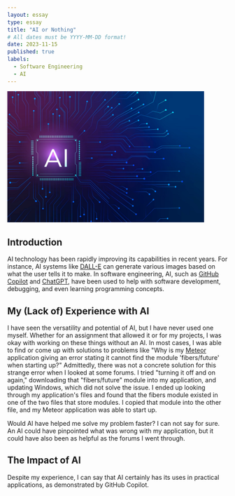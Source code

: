 ```yaml
---
layout: essay
type: essay
title: "AI or Nothing"
# All dates must be YYYY-MM-DD format!
date: 2023-11-15
published: true
labels:
  - Software Engineering
  - AI
---
```


<img width="450px" class="rounded float-start pe-4" src="../img/ai-or-nothing/ai-img.jpg">

## Introduction

AI technology has been rapidly improving its capabilities in recent years. For instance, AI systems like [DALL-E](https://openai.com/dall-e-2) can generate various images based on what the user tells it to make. In software engineering, AI, such as [GitHub Copilot](https://openai.com/dall-e-2) and [ChatGPT](https://openai.com/blog/chatgpt), have been used to help with software development, debugging, and even learning programming concepts. 

## My (Lack of) Experience with AI

I have seen the versatility and potential of AI, but I have never used one myself. Whether for an assignment that allowed it or for my projects, I was okay with working on these things without an AI. In most cases, I was able to find or come up with solutions to problems like "Why is my [Meteor](https://www.meteor.com/) application giving an error stating it cannot find the module 'fibers/future' when starting up?" Admittedly, there was not a concrete solution for this strange error when I looked at some forums. I tried "turning it off and on again," downloading that "fibers/future" module into my application, and updating Windows, which did not solve the issue. I ended up looking through my application's files and found that the fibers module existed in one of the two files that store modules. I copied that module into the other file, and my Meteor application was able to start up.

Would AI have helped me solve my problem faster? I can not say for sure. An AI could have pinpointed what was wrong with my application, but it could have also been as helpful as the forums I went through.

## The Impact of AI

Despite my experience, I can say that AI certainly has its uses in practical applications, as demonstrated by GitHub Copilot.